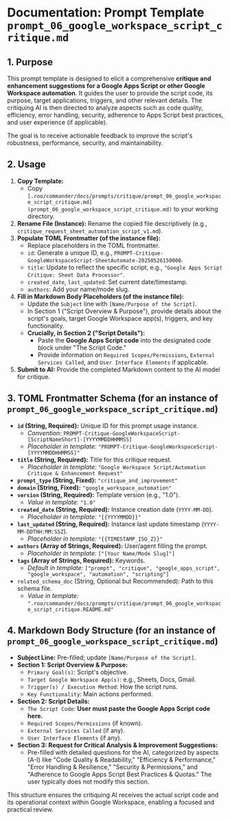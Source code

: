 # Documentation: Prompt Template `prompt_06_google_workspace_script_critique.md`

## 1. Purpose

This prompt template is designed to elicit a comprehensive **critique and enhancement suggestions for a Google Apps Script or other Google Workspace automation**. It guides the user to provide the script code, its purpose, target applications, triggers, and other relevant details. The critiquing AI is then directed to analyze aspects such as code quality, efficiency, error handling, security, adherence to Apps Script best practices, and user experience (if applicable).

The goal is to receive actionable feedback to improve the script's robustness, performance, security, and maintainability.

## 2. Usage

1.  **Copy Template:**
    *   Copy `[.roo/commander/docs/prompts/critique/prompt_06_google_workspace_script_critique.md](prompt_06_google_workspace_script_critique.md)` to your working directory.
2.  **Rename File (Instance):** Rename the copied file descriptively (e.g., `critique_request_sheet_automation_script_v1.md`).
3.  **Populate TOML Frontmatter (of the instance file):**
    *   Replace placeholders in the TOML frontmatter.
    *   `id`: Generate a unique ID, e.g., `PROMPT-Critique-GoogleWorkspaceScript-SheetAutomate-20250526150000`.
    *   `title`: Update to reflect the specific script, e.g., `"Google Apps Script Critique: Sheet Data Processor"`.
    *   `created_date`, `last_updated`: Set current date/timestamp.
    *   `authors`: Add your name/mode slug.
4.  **Fill in Markdown Body Placeholders (of the instance file):**
    *   Update the `Subject` line with `[Name/Purpose of the Script]`.
    *   In Section 1 ("Script Overview & Purpose"), provide details about the script's goals, target Google Workspace app(s), triggers, and key functionality.
    *   **Crucially, in Section 2 ("Script Details"):**
        *   Paste the **Google Apps Script code** into the designated code block under "The Script Code."
        *   Provide information on `Required Scopes/Permissions`, `External Services Called`, and `User Interface Elements` if applicable.
5.  **Submit to AI:** Provide the completed Markdown content to the AI model for critique.

## 3. TOML Frontmatter Schema (for an instance of `prompt_06_google_workspace_script_critique.md`)

*   **`id` (String, Required):** Unique ID for this prompt usage instance.
    *   *Convention:* `PROMPT-Critique-GoogleWorkspaceScript-[ScriptNameShort]-[YYYYMMDDHHMMSS]`
    *   *Placeholder in template:* `"PROMPT-Critique-GoogleWorkspaceScript-[YYYYMMDDHHMMSS]"`
*   **`title` (String, Required):** Title for this critique request.
    *   *Placeholder in template:* `"Google Workspace Script/Automation Critique & Enhancement Request"`
*   **`prompt_type` (String, Fixed):** `"critique_and_improvement"`
*   **`domain` (String, Fixed):** `"google_workspace_automation"`
*   **`version` (String, Required):** Template version (e.g., "1.0").
    *   *Value in template:* `"1.0"`
*   **`created_date` (String, Required):** Instance creation date (`YYYY-MM-DD`).
    *   *Placeholder in template:* `"{{YYYYMMDD}}"`
*   **`last_updated` (String, Required):** Instance last update timestamp (`YYYY-MM-DDTHH:MM:SSZ`).
    *   *Placeholder in template:* `"{{TIMESTAMP_ISO_Z}}"`
*   **`authors` (Array of Strings, Required):** User/agent filling the prompt.
    *   *Placeholder in template:* `["[Your Name/Mode Slug]"]`
*   **`tags` (Array of Strings, Required):** Keywords.
    *   *Default in template:* `["prompt", "critique", "google_apps_script", "google_workspace", "automation", "scripting"]`
*   `related_schema_doc` (String, Optional but Recommended): Path to this schema file.
    *   *Value in template:* `".roo/commander/docs/prompts/critique/prompt_06_google_workspace_script_critique.README.md"`

## 4. Markdown Body Structure (for an instance of `prompt_06_google_workspace_script_critique.md`)

*   **Subject Line:** Pre-filled; update `[Name/Purpose of the Script]`.
*   **Section 1: Script Overview & Purpose:**
    *   `Primary Goal(s)`: Script's objective.
    *   `Target Google Workspace App(s)`: e.g., Sheets, Docs, Gmail.
    *   `Trigger(s) / Execution Method`: How the script runs.
    *   `Key Functionality`: Main actions performed.
*   **Section 2: Script Details:**
    *   `The Script Code`: **User must paste the Google Apps Script code here.**
    *   `Required Scopes/Permissions` (if known).
    *   `External Services Called` (if any).
    *   `User Interface Elements` (if any).
*   **Section 3: Request for Critical Analysis & Improvement Suggestions:**
    *   Pre-filled with detailed questions for the AI, categorized by aspects (A-I) like "Code Quality & Readability," "Efficiency & Performance," "Error Handling & Resilience," "Security & Permissions," and "Adherence to Google Apps Script Best Practices & Quotas." The user typically does not modify this section.

This structure ensures the critiquing AI receives the actual script code and its operational context within Google Workspace, enabling a focused and practical review.
